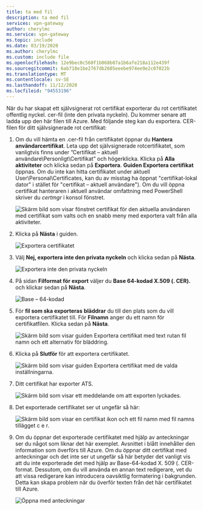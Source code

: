```yaml
---
title: ta med fil
description: ta med fil
services: vpn-gateway
author: cherylmc
ms.service: vpn-gateway
ms.topic: include
ms.date: 03/19/2020
ms.author: cherylmc
ms.custom: include file
ms.openlocfilehash: 12e9bec0c560f1b068b07a1b6afe218a112e439f
ms.sourcegitcommit: 6ab718e1be2767db2605eeebe974ee9e2c07022b
ms.translationtype: MT
ms.contentlocale: sv-SE
ms.lasthandoff: 11/12/2020
ms.locfileid: "94553196"
---
```

När du har skapat ett självsignerat rot certifikat exporterar du rot certifikatet offentlig nyckel. cer-fil (inte den privata nyckeln). Du kommer senare att ladda upp den här filen till Azure. Med följande steg kan du exportera. CER-filen för ditt självsignerade rot certifikat:

1. Om du vill hämta en .cer-fil från certifikatet öppnar du **Hantera användarcertifikat**. Leta upp det självsignerade rotcertifikatet, som vanligtvis finns under ”Certifikat – aktuell användare\Personligt\Certifikat” och högerklicka. Klicka på **Alla aktiviteter** och klicka sedan på **Exportera**. **Guiden Exportera certifikat** öppnas. Om du inte kan hitta certifikatet under aktuell User\Personal\Certificates, kan du av misstag ha öppnat "certifikat-lokal dator" i stället för "certifikat – aktuell användare"). Om du vill öppna certifikat hanteraren i aktuell användar omfattning med PowerShell skriver du *certmgr* i konsol fönstret.

   ![Skärm bild som visar fönstret certifikat för den aktuella användaren med certifikat som valts och en snabb meny med exportera valt från alla aktiviteter.](./media/vpn-gateway-certificates-export-public-key-include/export.png)
2. Klicka på **Nästa** i guiden.

   ![Exportera certifikatet](./media/vpn-gateway-certificates-export-public-key-include/exportwizard.png)
3. Välj **Nej, exportera inte den privata nyckeln** och klicka sedan på **Nästa**.

   ![Exportera inte den privata nyckeln](./media/vpn-gateway-certificates-export-public-key-include/notprivatekey.png)
4. På sidan **Filformat för export** väljer du **Base 64-kodad X.509 (. CER).** och klickar sedan på **Nästa**.

   ![Base – 64-kodad](./media/vpn-gateway-certificates-export-public-key-include/base64.png)
5. För **fil som ska exporteras** **bläddrar** du till den plats som du vill exportera certifikatet till. För **Filnamn** anger du ett namn för certifikatfilen. Klicka sedan på **Nästa**.

   ![Skärm bild som visar guiden Exportera certifikat med text rutan fil namn och ett alternativ för bläddring.](./media/vpn-gateway-certificates-export-public-key-include/browse.png)
6. Klicka på **Slutför** för att exportera certifikatet.

   ![Skärm bild som visar guiden Exportera certifikat med de valda inställningarna.](./media/vpn-gateway-certificates-export-public-key-include/finish.png)
7. Ditt certifikat har exporter ATS.

   ![Skärm bild som visar ett meddelande om att exporten lyckades.](./media/vpn-gateway-certificates-export-public-key-include/success.png)
8. Det exporterade certifikatet ser ut ungefär så här:

   ![Skärm bild som visar en certifikat ikon och ett fil namn med fil namns tillägget c e r.](./media/vpn-gateway-certificates-export-public-key-include/exported.png)
9. Om du öppnar det exporterade certifikatet med hjälp av anteckningar ser du något som liknar det här exemplet. Avsnittet i blått innehåller den information som överförs till Azure. Om du öppnar ditt certifikat med anteckningar och det inte ser ut ungefär så här betyder det vanligt vis att du inte exporterade det med hjälp av Base-64-kodad X. 509 (. CER-format. Dessutom, om du vill använda en annan text redigerare, vet du att vissa redigerare kan introducera oavsiktlig formatering i bakgrunden. Detta kan skapa problem när du överför texten från det här certifikatet till Azure.

   ![Öppna med anteckningar](./media/vpn-gateway-certificates-export-public-key-include/notepad.png)
